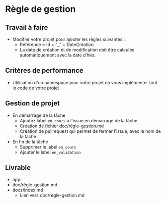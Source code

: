 # Règle de gestion

## Travail à faire

- Modifier votre projet pour ajouter les règles suivantes :  
  - Référence = Id + “_” + DateCréation
  - La date de création et de modification doit être calculée automatiquement avec la date d’hier.

## Critères de performance 

- Utilisation d'un namespace pour votre projet où vous implémenter tout le code de votre projet

## Gestion de projet 

- En démarrage de la tâche 
  - Ajoutez label `en_cours` à l'issue en démarrage de la tâche
  - Création de fichier doc/règle-gestion.md
  - Création de pullrequest qui permet de fermer l'issue, avec le nom de la tâche
- En fin de la tâche
  - Supprimer le label `en_cours`
  - Ajouter le label `en_validation`

## Livrable

- app
- doc/règle-gestion.md
- docs/index.md
  - Lien vers doc/règle-gestion.md
